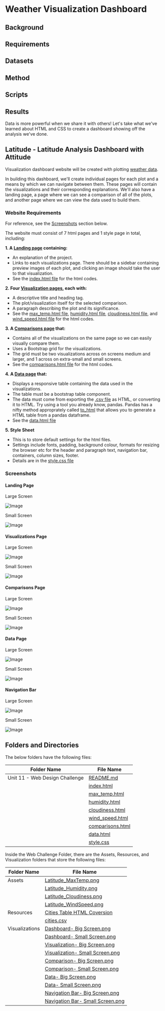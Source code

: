 # Weather Visualization Dashboard

## Background

## Requirements

## Datasets

## Method

## Scripts 

## Results

Data is more powerful when we share it with others! Let's take what we've learned about HTML and CSS to create a dashboard showing off the analysis we've done.


## Latitude - Latitude Analysis Dashboard with Attitude

Visualization dashboard website will be created  with plotting [weather data](https://github.com/cecileung1208/Web-Design-Web-Visualization-Dashboard/blob/master/Resources/cities.csv).<br>

In building this dashboard, we'll create individual pages for each plot and a means by which we can navigate between them. These pages will contain the visualizations and their corresponding explanations. We'll also have a landing page, a page where we can see a comparison of all of the plots, and another page where we can view the data used to build them.

### Website Requirements
For reference, see the [Screenshots](#screenshots) section below.

The website must consist of 7 html pages and 1 style page in total, including:

**1. A [Landing page](#landing-page) containing:**

  - An explanation of the project.
  - Links to each visualizations page. There should be a sidebar containing preview images of each plot, and clicking an image should take the user to that visualization.
  - See the [index.html file](https://github.com/cecileung1208/Web-Design-Web-Visualization-Dashboard/blob/master/index.html) for the html codes.

**2. Four [Visualization pages](#visualizations-page), each with:**

  - A descriptive title and heading tag.
  - The plot/visualization itself for the selected comparison.
  - A paragraph describing the plot and its significance.
  - See the [max_temp.html file](https://github.com/cecileung1208/Web-Design-Web-Visualization-Dashboard/blob/master/max_temp.html), [humidity.html file](https://github.com/cecileung1208/Web-Design-Web-Visualization-Dashboard/blob/master/humidity.html), [cloudiness.html file](https://github.com/cecileung1208/Web-Design-Web-Visualization-Dashboard/blob/master/cloudiness.html), and [wind_speed.html file](https://github.com/cecileung1208/Web-Design-Web-Visualization-Dashboard/blob/master/wind_speed.html) for the html codes.


**3. A [Comparisons page](#comparisons-page) that:**

  - Contains all of the visualizations on the same page so we can easily visually compare them.
  - Uses a Bootstrap grid for the visualizations.
  - The grid must be two visualizations across on screens medium and larger, and 1 across on extra-small and small screens.
  - See the [comparisons.html file](https://github.com/cecileung1208/Web-Design-Web-Visualization-Dashboard/blob/master/comparisons.html) for the html codes.


**4. A [Data page](#data-page) that:**

  - Displays a responsive table containing the data used in the visualizations.
  - The table must be a bootstrap table component. 
  - The data must come from exporting the [.csv file](https://github.com/cecileung1208/Web-Design-Web-Visualization-Dashboard/blob/master/Resources/cities.csv) as HTML, or converting it to HTML. Try using a tool you already know, pandas. Pandas has a nifty method approprately called [to_html](https://github.com/cecileung1208/Web-Design-Web-Visualization-Dashboard/blob/master/Resources/Cities%20Table%20HTML%20Coversion.ipynb) that allows you to generate a HTML table from a pandas dataframe.
  - See the [data.html file](https://github.com/cecileung1208/Web-Design-Web-Visualization-Dashboard/blob/master/data.html)
 
**5. Style Sheet**

  - This is to store default settings for the html files.  
  - Settings include fonts, padding, background colour, formats for resizing the browser etc for the header and paragraph text, navigation bar, containers, column sizes, footer.
  - Details are in the [style.css file](https://github.com/cecileung1208/Web-Design-Web-Visualization-Dashboard/blob/master/style.css)
### Screenshots

#### Landing Page

Large Screen

![Image](https://github.com/cecileung1208/Web-Design-Web-Visualization-Dashboard/blob/master/Visualizations/Dashboard%20-%20Big%20Screen.png)

Small Screen

![Image](https://github.com/cecileung1208/Web-Design-Web-Visualization-Dashboard/blob/master/Visualizations/Dashboard%20-%20Small%20Screen.png)


#### Visualizations Page

Large Screen 

![Image](https://github.com/cecileung1208/Web-Design-Web-Visualization-Dashboard/blob/master/Visualizations/Visualization%20-%20Big%20Screen.png)

Small Screen 

![Image](https://github.com/cecileung1208/Web-Design-Web-Visualization-Dashboard/blob/master/Visualizations/Visualization%20-%20Small%20Screen.png)

#### Comparisons Page

Large Screen

![Image](https://github.com/cecileung1208/Web-Design-Web-Visualization-Dashboard/blob/master/Visualizations/Comparison-%20Big%20Screen.png)

Small Screen

![Image](https://github.com/cecileung1208/Web-Design-Web-Visualization-Dashboard/blob/master/Visualizations/Comparison-%20Small%20Screen.png)

#### Data Page

Large Screen

![Image](https://github.com/cecileung1208/Web-Design-Web-Visualization-Dashboard/blob/master/Visualizations/Data%20-%20Big%20Screen.png)

Small Screen

![Image](https://github.com/cecileung1208/Web-Design-Web-Visualization-Dashboard/blob/master/Visualizations/Data%20-%20Small%20Screen.png)

#### Navigation Bar

Large Screen 

![Image](https://github.com/cecileung1208/Web-Design-Web-Visualization-Dashboard/blob/master/Visualizations/Navigation%20Bar%20-%20Big%20Screen.png)

Small Screen

![Image](https://github.com/cecileung1208/Web-Design-Web-Visualization-Dashboard/blob/master/Visualizations/Navigation%20Bar%20-%20Small%20Screen.png)

## Folders and Directories

The below folders have the following files:

| Folder Name    | File Name |
| ------------- | ------------- |
| Unit 11 - Web Design Challenge  | [README.md](https://github.com/cecileung1208/Web-Design-Web-Visualization-Dashboard/blob/master/README.md)|
|                                  | [index.html](https://github.com/cecileung1208/Web-Design-Web-Visualization-Dashboard/blob/master/index.html)|
|                                  | [max_temp.html](https://github.com/cecileung1208/Web-Design-Web-Visualization-Dashboard/blob/master/max_temp.html)|
|                                  | [humidity.html](https://github.com/cecileung1208/Web-Design-Web-Visualization-Dashboard/blob/master/humidity.html)|
|                                  | [cloudiness.html](https://github.com/cecileung1208/Web-Design-Web-Visualization-Dashboard/blob/master/cloudiness.html)|
|                                  | [wind_speed.html](https://github.com/cecileung1208/Web-Design-Web-Visualization-Dashboard/blob/master/wind_speed.html)|
|                                  | [comparisons.html](https://github.com/cecileung1208/Web-Design-Web-Visualization-Dashboard/blob/master/comparisons.html)|
|                                  | [data.html](https://github.com/cecileung1208/Web-Design-Web-Visualization-Dashboard/blob/master/data.html)|
|                                  | [style.css](https://github.com/cecileung1208/Web-Design-Web-Visualization-Dashboard/blob/master/style.css)|


Inside the Web Challenge Folder, there are the Assets, Resources, and Visualization folders that store the following files:

| Folder Name    | File Name |
| ------------- | ------------- |
| Assets        | [Latitude_MaxTemp.png](https://github.com/cecileung1208/Web-Design-Web-Visualization-Dashboard/blob/master/Assets/Latitude_MaxTemp.png)|
|               | [Latitude_Humidity.png](https://github.com/cecileung1208/Web-Design-Web-Visualization-Dashboard/blob/master/Assets/Latitude_Humidity.png)|
|               | [Latitude_Cloudiness.png](https://github.com/cecileung1208/Web-Design-Web-Visualization-Dashboard/blob/master/Assets/Latitude_Cloudiness.png)|
|               | [Latitude_WindSpeed.png](https://github.com/cecileung1208/Web-Design-Web-Visualization-Dashboard/blob/master/Assets/Latitude_WindSpeed.png)|
| Resources   | [Cities Table HTML Coversion](https://github.com/cecileung1208/Web-Design-Web-Visualization-Dashboard/blob/master/Resources/Cities%20Table%20HTML%20Coversion.ipynb)|
|             | [cities.csv](https://github.com/cecileung1208/Web-Design-Web-Visualization-Dashboard/blob/master/Resources/cities.csv)|
| Visualizations   | [Dashboard- Big Screen.png](https://github.com/cecileung1208/Web-Design-Web-Visualization-Dashboard/blob/master/Visualizations/Dashboard%20-%20Big%20Screen.png)|
|                 | [Dashboard- Small Screen.png](https://github.com/cecileung1208/Web-Design-Web-Visualization-Dashboard/blob/master/Visualizations/Dashboard%20-%20Small%20Screen.png)|
|                 | [Visualization- Big Screen.png](https://github.com/cecileung1208/Web-Design-Web-Visualization-Dashboard/blob/master/Visualizations/Visualization%20-%20Big%20Screen.png)|
|                 | [Visualization- Small Screen.png](https://github.com/cecileung1208/Web-Design-Web-Visualization-Dashboard/blob/master/Visualizations/Visualization%20-%20Small%20Screen.png)|
|                 | [Comparison- Big Screen.png](https://github.com/cecileung1208/Web-Design-Web-Visualization-Dashboard/blob/master/Visualizations/Comparison-%20Big%20Screen.png)|
|                 | [Comparison- Small Screen.png](https://github.com/cecileung1208/Web-Design-Web-Visualization-Dashboard/blob/master/Visualizations/Comparison-%20Small%20Screen.png)|
|                 | [Data- Big Screen.png](https://github.com/cecileung1208/Web-Design-Web-Visualization-Dashboard/blob/master/Visualizations/Data%20-%20Big%20Screen.png)|
|                 | [Data- Small Screen.png](https://github.com/cecileung1208/Web-Design-Web-Visualization-Dashboard/blob/master/Visualizations/Data%20-%20Small%20Screen.png)|
|                 | [Navigation Bar- Big Screen.png](https://github.com/cecileung1208/Web-Design-Web-Visualization-Dashboard/blob/master/Visualizations/Navigation%20Bar%20-%20Big%20Screen.png)|
|                 | [Navigation Bar- Small Screen.png](https://github.com/cecileung1208/Web-Design-Web-Visualization-Dashboard/blob/master/Visualizations/Navigation%20Bar%20-%20Small%20Screen.png)|

